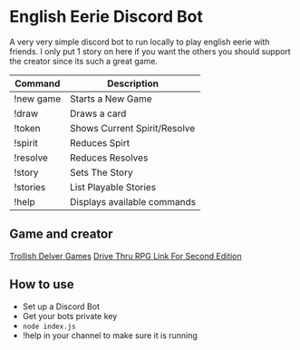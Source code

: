 # English Eerie Discord Bot

A very very simple discord bot to run locally to play english eerie with friends. I only put 1 story on here if you want the others you should support the creator since its such a great game.

| Command             | Description                  |
| ------------------- | ---------------------------- |
| !new game           | Starts a New Game            |
| !draw               | Draws a card                 |
| !token              | Shows Current Spirit/Resolve |
| !spirit             | Reduces Spirt                |
| !resolve            | Reduces Resolves             |
| !story <story name> | Sets The Story               |
| !stories            | List Playable Stories        |
| !help               | Displays available commands  |

## Game and creator

[Trollish Delver Games](http://www.trollishdelver.com/)
[Drive Thru RPG Link For Second Edition](https://www.drivethrurpg.com/product/322499/English-Eerie-Second-Edition)

## How to use

- Set up a Discord Bot
- Get your bots private key
- `node index.js`
- !help in your channel to make sure it is running
